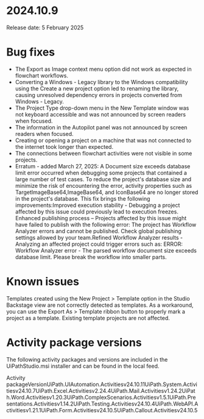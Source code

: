 ﻿# 2024.10.9

Release date: 5 February 2025

# Bug fixes

* The Export as Image context menu option did not work as expected in flowchart workflows.
* Converting a Windows - Legacy library to the Windows compatibility using the Create a new project option led to renaming the library, causing unresolved dependency errors in projects converted from Windows - Legacy.
* The Project Type drop-down menu in the New Template window was not keyboard accessible and was not announced by screen readers when focused.
* The information in the Autopilot panel was not announced by screen readers when focused.
* Creating or opening a project on a machine that was not connected to the internet took longer than expected.
* The connections between flowchart activities were not visible in some projects.
* Erratum - added March 27, 2025: A Document size exceeds database limit error occurred when debugging some projects that contained a large number of test cases. To reduce the project's database size and minimize the risk of encountering the error, activity properties such as TargetImageBase64,ImageBase64, and IconBase64 are no longer stored in the project's database. This fix brings the following improvements:Improved execution stability - Debugging a project affected by this issue could previously lead to execution freezes. Enhanced publishing process – Projects affected by this issue might have failed to publish with the following error: The project has Workflow Analyzer errors and cannot be published. Check global publishing settings allowed by your team.Refined Workflow Analyzer results - Analyzing an affected project could trigger errors such as: ERROR: Workflow Analyzer error - The parsed workflow document size exceeds database limit. Please break the workflow into smaller parts.

# Known issues

Templates created using the New Project > Template option in the Studio
                Backstage view are not correctly detected as templates. As a workaround, you can use
                the Export As > Template ribbon button to properly mark a project as a
                template. Existing template projects are not affected.

# Activity package versions

The following activity packages and versions
                are included in the UiPathStudio.msi installer and can be found in
                the local feed.

Activity packageVersionUiPath.UIAutomation.Activitiesv24.10.11UiPath.System.Activitiesv24.10.7UiPath.Excel.Activitiesv2.24.4UiPath.Mail.Activitiesv1.24.2UiPath.Word.Activitiesv1.20.3UiPath.ComplexScenarios.Activitiesv1.5.1UiPath.Presentations.Activitiesv1.14.2UiPath.Testing.Activitiesv24.10.4UiPath.WebAPI.Activitiesv1.21.1UiPath.Form.Activitiesv24.10.5UiPath.Callout.Activitiesv24.10.5

